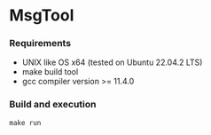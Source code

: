 # MsgTool
### Requirements
- UNIX like OS x64 (tested on Ubuntu 22.04.2 LTS)
- make build tool
- gcc compiler version >=  11.4.0
### Build and execution
```
make run
```
